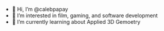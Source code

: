 - 👋 Hi, I’m @calebpapay
- 👀 I’m interested in film, gaming, and software development
- 🌱 I’m currently learning about Applied 3D Gemoetry

<!---
calebpapay/calebpapay is a ✨ special ✨ repository because its `README.md` (this file) appears on your GitHub profile.
You can click the Preview link to take a look at your changes.
--->
